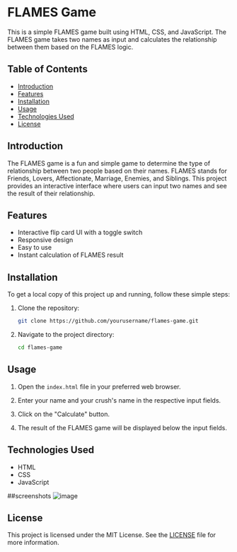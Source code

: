 # FLAMES Game

This is a simple FLAMES game built using HTML, CSS, and JavaScript. The FLAMES game takes two names as input and calculates the relationship between them based on the FLAMES logic.

## Table of Contents

- [Introduction](#introduction)
- [Features](#features)
- [Installation](#installation)
- [Usage](#usage)
- [Technologies Used](#technologies-used)
- [License](#license)

## Introduction

The FLAMES game is a fun and simple game to determine the type of relationship between two people based on their names. FLAMES stands for Friends, Lovers, Affectionate, Marriage, Enemies, and Siblings. This project provides an interactive interface where users can input two names and see the result of their relationship.

## Features

- Interactive flip card UI with a toggle switch
- Responsive design
- Easy to use
- Instant calculation of FLAMES result

## Installation

To get a local copy of this project up and running, follow these simple steps:

1. Clone the repository:

    ```bash
    git clone https://github.com/yourusername/flames-game.git
    ```

2. Navigate to the project directory:

    ```bash
    cd flames-game
    ```

## Usage

1. Open the `index.html` file in your preferred web browser.

2. Enter your name and your crush's name in the respective input fields.

3. Click on the "Calculate" button.

4. The result of the FLAMES game will be displayed below the input fields.

## Technologies Used

- HTML
- CSS
- JavaScript

##screenshots
![image](https://github.com/Saipradyumnagoud/GameZone/assets/143107589/a36fbc47-7c58-48e0-bb3d-e5fb6d02e061)

## License

This project is licensed under the MIT License. See the [LICENSE](LICENSE) file for more information.

